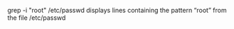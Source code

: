 grep -i "root" /etc/passwd displays lines containing the pattern “root” from the file /etc/passwd  
